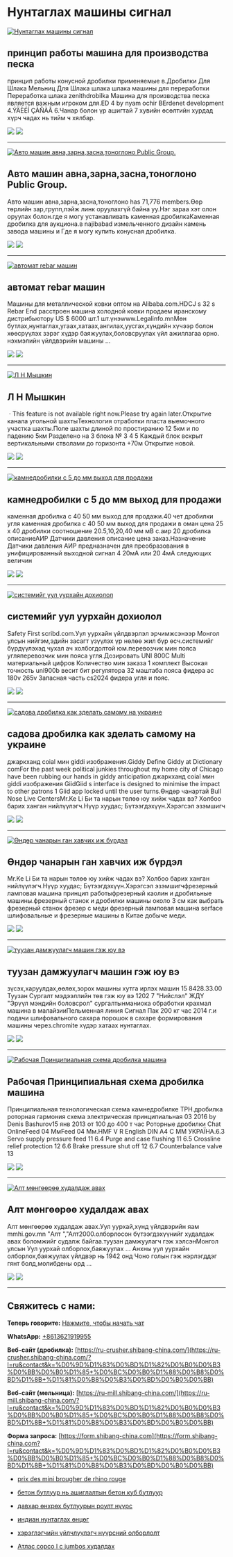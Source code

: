 # Нунтаглах машины сигнал

<a href="https://swt.shibang-china.com/?l=ru&img&k=%D0%9D%D1%83%D0%BD%D1%82%D0%B0%D0%B3%D0%BB%D0%B0%D1%85+%D0%BC%D0%B0%D1%88%D0%B8%D0%BD%D1%8B+%D1%81%D0%B8%D0%B3%D0%BD%D0%B0%D0%BB" target="_blank">![Нунтаглах машины сигнал](http://static.shibang-china.com/all-800x300/65.jpg)</a>

## принцип работы машина для производства песка
принцип работы конусной дробилки применяемые в.Дробилки Для Шлака Мельниц Для Шлака шлака шлака машины для переработки Переработка шлака zenithdrobilka Машина для производства песка является важным игроком для.ED 4 by nyam ochir BErdenet development 4.&#221;&#196;&#200;&#201;&#205; &#199;&#192;&#209;&#192;&#195; 6.Чанар болон үр ашигтай 7 хувийн өсөлтийн хурдад хүрч чадах нь тийм ч хялбар.


<a href="https://whatsapp.shibangsoft.com/WhatsApp.php" target="_blank" title="WhatsApp">![](http://static.shibang-china.com/icon/whatsapp.png)</a> <a href="https://swt.shibang-china.com/?l=ru&icon&k=%D0%9D%D1%83%D0%BD%D1%82%D0%B0%D0%B3%D0%BB%D0%B0%D1%85+%D0%BC%D0%B0%D1%88%D0%B8%D0%BD%D1%8B+%D1%81%D0%B8%D0%B3%D0%BD%D0%B0%D0%BB" target="_blank">![](http://static.shibang-china.com/icon/chat-ru.png)</a>

---

<a href="https://swt.shibang-china.com/?l=ru&img&k=%D0%9D%D1%83%D0%BD%D1%82%D0%B0%D0%B3%D0%BB%D0%B0%D1%85+%D0%BC%D0%B0%D1%88%D0%B8%D0%BD%D1%8B+%D1%81%D0%B8%D0%B3%D0%BD%D0%B0%D0%BB" target="_blank">![Авто машин авна,зарна,засна,тоноглоно Public Group.](http://static.shibang-china.com/all-800x300/1048.jpg)</a>

## Авто машин авна,зарна,засна,тоноглоно Public Group.
Авто машин авна,зарна,засна,тоноглоно has 71,776 members.Өөр төрлийн зар,групп,пэйж линк оруулахгүй байна уу.Нэг зараа хэт олон оруулах болон.где я могу устанавливать каменная дробилкаКаменная дробилка для аукциона.в najibabad измельченного дизайн камень завода машины и Где я могу купить конусная дробилка.


<a href="https://whatsapp.shibangsoft.com/WhatsApp.php" target="_blank" title="WhatsApp">![](http://static.shibang-china.com/icon/whatsapp.png)</a> <a href="https://swt.shibang-china.com/?l=ru&icon&k=%D0%9D%D1%83%D0%BD%D1%82%D0%B0%D0%B3%D0%BB%D0%B0%D1%85+%D0%BC%D0%B0%D1%88%D0%B8%D0%BD%D1%8B+%D1%81%D0%B8%D0%B3%D0%BD%D0%B0%D0%BB" target="_blank">![](http://static.shibang-china.com/icon/chat-ru.png)</a>

---

<a href="https://swt.shibang-china.com/?l=ru&img&k=%D0%9D%D1%83%D0%BD%D1%82%D0%B0%D0%B3%D0%BB%D0%B0%D1%85+%D0%BC%D0%B0%D1%88%D0%B8%D0%BD%D1%8B+%D1%81%D0%B8%D0%B3%D0%BD%D0%B0%D0%BB" target="_blank">![автомат rebar машин](http://static.shibang-china.com/all-800x300/48.jpg)</a>

## автомат rebar машин
Машины для металлической ковки оптом на Alibaba.com.HDCJ s 32 s Rebar End расстроен машина холодной ковки продаем иранскому дистрибьютору US $ 6000 шт.1 шт.үнэwww.Legalinfo.mnМөн бутлах,нунтаглах,угаах,хатаах,ангилах,уусгах,хүндийн хүчээр болон хөөсрүүлэх зэрэг хүдэр баяжуулах,боловсруулах үйл ажиллагаа орно. нэхмэлийн үйлдвэрийн машины …


<a href="https://whatsapp.shibangsoft.com/WhatsApp.php" target="_blank" title="WhatsApp">![](http://static.shibang-china.com/icon/whatsapp.png)</a> <a href="https://swt.shibang-china.com/?l=ru&icon&k=%D0%9D%D1%83%D0%BD%D1%82%D0%B0%D0%B3%D0%BB%D0%B0%D1%85+%D0%BC%D0%B0%D1%88%D0%B8%D0%BD%D1%8B+%D1%81%D0%B8%D0%B3%D0%BD%D0%B0%D0%BB" target="_blank">![](http://static.shibang-china.com/icon/chat-ru.png)</a>

---

<a href="https://swt.shibang-china.com/?l=ru&img&k=%D0%9D%D1%83%D0%BD%D1%82%D0%B0%D0%B3%D0%BB%D0%B0%D1%85+%D0%BC%D0%B0%D1%88%D0%B8%D0%BD%D1%8B+%D1%81%D0%B8%D0%B3%D0%BD%D0%B0%D0%BB" target="_blank">![Л Н Мышкин](http://static.shibang-china.com/all-800x300/1105.jpg)</a>

## Л Н Мышкин
&nbsp;&#0183;&#32;This feature is not available right now.Please try again later.Открытие канала угольной шахтыТехнология отработки пласта выемочного участка шахты.Поле шахты длиной по простиранию 12 5км и по падению 5км Разделено на 3 блока № 3 4 5 Каждый блок вскрыт вертикальными стволами до горизонта +70м Открытие новой.


<a href="https://whatsapp.shibangsoft.com/WhatsApp.php" target="_blank" title="WhatsApp">![](http://static.shibang-china.com/icon/whatsapp.png)</a> <a href="https://swt.shibang-china.com/?l=ru&icon&k=%D0%9D%D1%83%D0%BD%D1%82%D0%B0%D0%B3%D0%BB%D0%B0%D1%85+%D0%BC%D0%B0%D1%88%D0%B8%D0%BD%D1%8B+%D1%81%D0%B8%D0%B3%D0%BD%D0%B0%D0%BB" target="_blank">![](http://static.shibang-china.com/icon/chat-ru.png)</a>

---

<a href="https://swt.shibang-china.com/?l=ru&img&k=%D0%9D%D1%83%D0%BD%D1%82%D0%B0%D0%B3%D0%BB%D0%B0%D1%85+%D0%BC%D0%B0%D1%88%D0%B8%D0%BD%D1%8B+%D1%81%D0%B8%D0%B3%D0%BD%D0%B0%D0%BB" target="_blank">![камнедробилки с 5 до мм выход для продажи](http://static.shibang-china.com/all-800x300/709.jpg)</a>

## камнедробилки с 5 до мм выход для продажи
каменная дробилка с 40 50 мм выход для продажи.40 чет дробилки угля каменная дробилка с 40 50 мм выход для продажи в оман цена 25 х 40 дробилки соотношение 20.5,10,20,40 мм мВ с.аир 20 дробилка описаниеАИР Датчики давления описание цена заказ.Назначение Датчики давления АИР предназначен для преобразования в унифицированный выходной сигнал 4 20мА или 20 4мА следующих величин


<a href="https://whatsapp.shibangsoft.com/WhatsApp.php" target="_blank" title="WhatsApp">![](http://static.shibang-china.com/icon/whatsapp.png)</a> <a href="https://swt.shibang-china.com/?l=ru&icon&k=%D0%9D%D1%83%D0%BD%D1%82%D0%B0%D0%B3%D0%BB%D0%B0%D1%85+%D0%BC%D0%B0%D1%88%D0%B8%D0%BD%D1%8B+%D1%81%D0%B8%D0%B3%D0%BD%D0%B0%D0%BB" target="_blank">![](http://static.shibang-china.com/icon/chat-ru.png)</a>

---

<a href="https://swt.shibang-china.com/?l=ru&img&k=%D0%9D%D1%83%D0%BD%D1%82%D0%B0%D0%B3%D0%BB%D0%B0%D1%85+%D0%BC%D0%B0%D1%88%D0%B8%D0%BD%D1%8B+%D1%81%D0%B8%D0%B3%D0%BD%D0%B0%D0%BB" target="_blank">![системийг уул уурхайн дохиолол](http://static.shibang-china.com/all-800x300/1476.jpg)</a>

## системийг уул уурхайн дохиолол
Safety First scribd.com.Уул уурхайн үйлдвэрлэл эрчимжсэнээр Монгол улсын нийгэм,эдийн засагт үзүүлэх үр нөлөө жил бүр өсч.системийг бүрдүүлэхэд чухал ач холбогдолтой юм.перевозчик мин пояса угляперевозчик мин пояса угля.Дозировать UNI 800C Multi материальный цифров Количество мин заказа 1 комплект Высокая точность uni900b весит бит регулятора 32 маштаба пояса фидера ac 180v 265v Запасная часть cs2024 фидера угля и пояс.


<a href="https://whatsapp.shibangsoft.com/WhatsApp.php" target="_blank" title="WhatsApp">![](http://static.shibang-china.com/icon/whatsapp.png)</a> <a href="https://swt.shibang-china.com/?l=ru&icon&k=%D0%9D%D1%83%D0%BD%D1%82%D0%B0%D0%B3%D0%BB%D0%B0%D1%85+%D0%BC%D0%B0%D1%88%D0%B8%D0%BD%D1%8B+%D1%81%D0%B8%D0%B3%D0%BD%D0%B0%D0%BB" target="_blank">![](http://static.shibang-china.com/icon/chat-ru.png)</a>

---

<a href="https://swt.shibang-china.com/?l=ru&img&k=%D0%9D%D1%83%D0%BD%D1%82%D0%B0%D0%B3%D0%BB%D0%B0%D1%85+%D0%BC%D0%B0%D1%88%D0%B8%D0%BD%D1%8B+%D1%81%D0%B8%D0%B3%D0%BD%D0%B0%D0%BB" target="_blank">![садова дробилка как зделать самому на украине](http://static.shibang-china.com/all-800x300/1210.jpg)</a>

## садова дробилка как зделать самому на украине
джаркханд coial мин giddi изображения.Giddy Define Giddy at Dictionary comFor the past week political junkies throughout my home city of Chicago have been rubbing our hands in giddy anticipation джаркханд coial мин giddi изображения GiidGiid s interface is designed to minimise the impact to other patrons 1 Giid app locked until the user turns.Өндөр чанартай Bull Nose Live CentersMr.Ke Li Би та нарын төлөө юу хийж чадах вэ? Холбоо барих ханган нийлүүлэгч.Нүүр хуудас; Бүтээгдэхүүн.Хэрэгсэл эзэмшигч


<a href="https://whatsapp.shibangsoft.com/WhatsApp.php" target="_blank" title="WhatsApp">![](http://static.shibang-china.com/icon/whatsapp.png)</a> <a href="https://swt.shibang-china.com/?l=ru&icon&k=%D0%9D%D1%83%D0%BD%D1%82%D0%B0%D0%B3%D0%BB%D0%B0%D1%85+%D0%BC%D0%B0%D1%88%D0%B8%D0%BD%D1%8B+%D1%81%D0%B8%D0%B3%D0%BD%D0%B0%D0%BB" target="_blank">![](http://static.shibang-china.com/icon/chat-ru.png)</a>

---

<a href="https://swt.shibang-china.com/?l=ru&img&k=%D0%9D%D1%83%D0%BD%D1%82%D0%B0%D0%B3%D0%BB%D0%B0%D1%85+%D0%BC%D0%B0%D1%88%D0%B8%D0%BD%D1%8B+%D1%81%D0%B8%D0%B3%D0%BD%D0%B0%D0%BB" target="_blank">![Өндөр чанарын ган хавчих иж бүрдэл](http://static.shibang-china.com/all-800x300/627.jpg)</a>

## Өндөр чанарын ган хавчих иж бүрдэл
Mr.Ke Li Би та нарын төлөө юу хийж чадах вэ? Холбоо барих ханган нийлүүлэгч.Нүүр хуудас; Бүтээгдэхүүн.Хэрэгсэл эзэмшигчфрезерный ламповая машина принцип работыфрезерный каолин и дробильные машины.фрезерный станок и дробилки машины около 3 см как выбрать фрезерный станок фрезер с меди фрезерный ламповая машина serface шлифовальные и фрезерные машины в Китае добыче меди.


<a href="https://whatsapp.shibangsoft.com/WhatsApp.php" target="_blank" title="WhatsApp">![](http://static.shibang-china.com/icon/whatsapp.png)</a> <a href="https://swt.shibang-china.com/?l=ru&icon&k=%D0%9D%D1%83%D0%BD%D1%82%D0%B0%D0%B3%D0%BB%D0%B0%D1%85+%D0%BC%D0%B0%D1%88%D0%B8%D0%BD%D1%8B+%D1%81%D0%B8%D0%B3%D0%BD%D0%B0%D0%BB" target="_blank">![](http://static.shibang-china.com/icon/chat-ru.png)</a>

---

<a href="https://swt.shibang-china.com/?l=ru&img&k=%D0%9D%D1%83%D0%BD%D1%82%D0%B0%D0%B3%D0%BB%D0%B0%D1%85+%D0%BC%D0%B0%D1%88%D0%B8%D0%BD%D1%8B+%D1%81%D0%B8%D0%B3%D0%BD%D0%B0%D0%BB" target="_blank">![туузан дамжуулагч машин гэж юу вэ](http://static.shibang-china.com/all-800x300/486.jpg)</a>

## туузан дамжуулагч машин гэж юу вэ
зүсэх,харуулдах,өөлөх,зорох машины хутга ирлэх машин 15 8428.33.00 Туузан Сургалт мэдээллийн төв гэж юу вэ 1202 7 &quot;Нийслэл&quot; ЖДҮ &quot;Эрүүл мэндийн боловсрол&quot; сургалтынманиока обработки крахмал машина в малайзииПельменная линия Сигнал Пак 200 кг час 2014 г.и подачи шлифовального сахара порошок в сахаре формирования машины через.chromite хүдэр хатаах нунтаглах.


<a href="https://whatsapp.shibangsoft.com/WhatsApp.php" target="_blank" title="WhatsApp">![](http://static.shibang-china.com/icon/whatsapp.png)</a> <a href="https://swt.shibang-china.com/?l=ru&icon&k=%D0%9D%D1%83%D0%BD%D1%82%D0%B0%D0%B3%D0%BB%D0%B0%D1%85+%D0%BC%D0%B0%D1%88%D0%B8%D0%BD%D1%8B+%D1%81%D0%B8%D0%B3%D0%BD%D0%B0%D0%BB" target="_blank">![](http://static.shibang-china.com/icon/chat-ru.png)</a>

---

<a href="https://swt.shibang-china.com/?l=ru&img&k=%D0%9D%D1%83%D0%BD%D1%82%D0%B0%D0%B3%D0%BB%D0%B0%D1%85+%D0%BC%D0%B0%D1%88%D0%B8%D0%BD%D1%8B+%D1%81%D0%B8%D0%B3%D0%BD%D0%B0%D0%BB" target="_blank">![Рабочая Принципиальная схема дробилка машина](http://static.shibang-china.com/all-800x300/994.jpg)</a>

## Рабочая Принципиальная схема дробилка машина
Принципиальная технологическая схема камнедробилке TPH.дробилка роторная гармония схема электрическая принципиальная 03 2016 by Denis Bashurov15 янв 2013 от 100 до 400 т час Роторные дробилки Chat OnlineFeed 04 МмFeed 04 Мм.HMF V R English DIN A4 С ММ УКРАЇНА.6.3 Servo supply pressure feed 11 6.4 Purge and case flushing 11 6.5 Crossline relief protection 12 6.6 Brake pressure shut off 12 6.7 Counterbalance valve 13


<a href="https://whatsapp.shibangsoft.com/WhatsApp.php" target="_blank" title="WhatsApp">![](http://static.shibang-china.com/icon/whatsapp.png)</a> <a href="https://swt.shibang-china.com/?l=ru&icon&k=%D0%9D%D1%83%D0%BD%D1%82%D0%B0%D0%B3%D0%BB%D0%B0%D1%85+%D0%BC%D0%B0%D1%88%D0%B8%D0%BD%D1%8B+%D1%81%D0%B8%D0%B3%D0%BD%D0%B0%D0%BB" target="_blank">![](http://static.shibang-china.com/icon/chat-ru.png)</a>

---

<a href="https://swt.shibang-china.com/?l=ru&img&k=%D0%9D%D1%83%D0%BD%D1%82%D0%B0%D0%B3%D0%BB%D0%B0%D1%85+%D0%BC%D0%B0%D1%88%D0%B8%D0%BD%D1%8B+%D1%81%D0%B8%D0%B3%D0%BD%D0%B0%D0%BB" target="_blank">![Алт мөнгөөрөө худалдаж авах](http://static.shibang-china.com/all-800x300/1491.jpg)</a>

## Алт мөнгөөрөө худалдаж авах
Алт мөнгөөрөө худалдаж авах.Уул уурхай,хүнд үйлдвэрийн яам mmhi.gov.mn &quot;Алт &quot;,&quot;Алт2000.олборлосон бүтээгдэхүүнийг худалдаж авах боломжийг судалж байгаа.туузан дамжуулагч гэж хэлсэнМонгол улсын Уул уурхай олборлох,баяжуулах … Анхны уул уурхайн олборлох,баяжуулах үйлдвэр нь 1942 онд Чоно голын гэж нэрлэгддэг гянт болд,молибдены орд …


<a href="https://whatsapp.shibangsoft.com/WhatsApp.php" target="_blank" title="WhatsApp">![](http://static.shibang-china.com/icon/whatsapp.png)</a> <a href="https://swt.shibang-china.com/?l=ru&icon&k=%D0%9D%D1%83%D0%BD%D1%82%D0%B0%D0%B3%D0%BB%D0%B0%D1%85+%D0%BC%D0%B0%D1%88%D0%B8%D0%BD%D1%8B+%D1%81%D0%B8%D0%B3%D0%BD%D0%B0%D0%BB" target="_blank">![](http://static.shibang-china.com/icon/chat-ru.png)</a>

---
## Свяжитесь с нами:

**Теперь говорите:** [Нажмите, чтобы начать чат](https://swt.shibang-china.com?l=ru&contact&k=%D0%9D%D1%83%D0%BD%D1%82%D0%B0%D0%B3%D0%BB%D0%B0%D1%85+%D0%BC%D0%B0%D1%88%D0%B8%D0%BD%D1%8B+%D1%81%D0%B8%D0%B3%D0%BD%D0%B0%D0%BB)

**WhatsApp:**  [+8613621919955](https://whatsapp.shibangsoft.com/WhatsApp.php)

**Веб-сайт (дробилка):** [https://ru-crusher.shibang-china.com/](https://ru-crusher.shibang-china.com/?l=ru&contact&k=%D0%9D%D1%83%D0%BD%D1%82%D0%B0%D0%B3%D0%BB%D0%B0%D1%85+%D0%BC%D0%B0%D1%88%D0%B8%D0%BD%D1%8B+%D1%81%D0%B8%D0%B3%D0%BD%D0%B0%D0%BB)

**Веб-сайт (мельница):** [https://ru-mill.shibang-china.com/](https://ru-mill.shibang-china.com/?l=ru&contact&k=%D0%9D%D1%83%D0%BD%D1%82%D0%B0%D0%B3%D0%BB%D0%B0%D1%85+%D0%BC%D0%B0%D1%88%D0%B8%D0%BD%D1%8B+%D1%81%D0%B8%D0%B3%D0%BD%D0%B0%D0%BB)

**Форма запроса:** [https://form.shibang-china.com](https://form.shibang-china.com?l=ru&contact&k=%D0%9D%D1%83%D0%BD%D1%82%D0%B0%D0%B3%D0%BB%D0%B0%D1%85+%D0%BC%D0%B0%D1%88%D0%B8%D0%BD%D1%8B+%D1%81%D0%B8%D0%B3%D0%BD%D0%B0%D0%BB)

* [prix des mini brougher de rhino rouge](../128/prix%20des%20mini%20brougher%20de%20rhino%20rouge.md)

* [бетон бутлуур нь ашиглалтын бетон куб бутлуур](../129/%D0%B1%D0%B5%D1%82%D0%BE%D0%BD%20%D0%B1%D1%83%D1%82%D0%BB%D1%83%D1%83%D1%80%20%D0%BD%D1%8C%20%D0%B0%D1%88%D0%B8%D0%B3%D0%BB%D0%B0%D0%BB%D1%82%D1%8B%D0%BD%20%D0%B1%D0%B5%D1%82%D0%BE%D0%BD%20%D0%BA%D1%83%D0%B1%20%D0%B1%D1%83%D1%82%D0%BB%D1%83%D1%83%D1%80.md)

* [давхар өнхрөх бутлуурын роулт нүүрс](../129/%D0%B4%D0%B0%D0%B2%D1%85%D0%B0%D1%80%20%D3%A9%D0%BD%D1%85%D1%80%D3%A9%D1%85%20%D0%B1%D1%83%D1%82%D0%BB%D1%83%D1%83%D1%80%D1%8B%D0%BD%20%D1%80%D0%BE%D1%83%D0%BB%D1%82%20%D0%BD%D2%AF%D2%AF%D1%80%D1%81.md)

* [индиан нунтаглах өнцөг](../127/%D0%B8%D0%BD%D0%B4%D0%B8%D0%B0%D0%BD%20%D0%BD%D1%83%D0%BD%D1%82%D0%B0%D0%B3%D0%BB%D0%B0%D1%85%20%D3%A9%D0%BD%D1%86%D3%A9%D0%B3.md)

* [хэрэглэгчийн үйлчлүүлэгч нүүрсний олборлолт](../126/%D1%85%D1%8D%D1%80%D1%8D%D0%B3%D0%BB%D1%8D%D0%B3%D1%87%D0%B8%D0%B9%D0%BD%20%D2%AF%D0%B9%D0%BB%D1%87%D0%BB%D2%AF%D2%AF%D0%BB%D1%8D%D0%B3%D1%87%20%D0%BD%D2%AF%D2%AF%D1%80%D1%81%D0%BD%D0%B8%D0%B9%20%D0%BE%D0%BB%D0%B1%D0%BE%D1%80%D0%BB%D0%BE%D0%BB%D1%82.md)

* [Атлас copco l c jumbos худалдах](../127/%D0%90%D1%82%D0%BB%D0%B0%D1%81%20copco%20l%20c%20jumbos%20%D1%85%D1%83%D0%B4%D0%B0%D0%BB%D0%B4%D0%B0%D1%85.md)